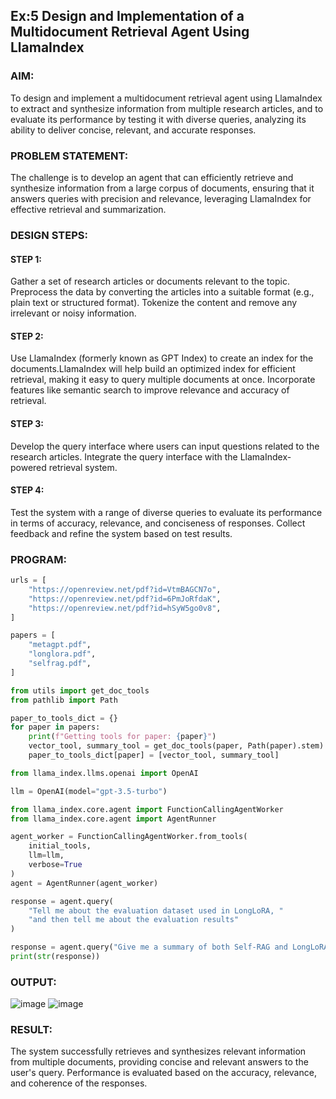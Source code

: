 ## Ex:5 Design and Implementation of a Multidocument Retrieval Agent Using LlamaIndex

### AIM:
To design and implement a multidocument retrieval agent using LlamaIndex to extract and synthesize information from multiple research articles, and to evaluate its performance by testing it with diverse queries, analyzing its ability to deliver concise, relevant, and accurate responses.

### PROBLEM STATEMENT:
The challenge is to develop an agent that can efficiently retrieve and synthesize information from a large corpus of documents, ensuring that it answers queries with precision and relevance, leveraging LlamaIndex for effective retrieval and summarization.
### DESIGN STEPS:

#### STEP 1:
Gather a set of research articles or documents relevant to the topic. Preprocess the data by converting the articles into a suitable format (e.g., plain text or structured format). Tokenize the content and remove any irrelevant or noisy information.
#### STEP 2:
Use LlamaIndex (formerly known as GPT Index) to create an index for the documents.LlamaIndex will help build an optimized index for efficient retrieval, making it easy to query multiple documents at once. Incorporate features like semantic search to improve relevance and accuracy of retrieval.
#### STEP 3:
Develop the query interface where users can input questions related to the research articles. Integrate the query interface with the LlamaIndex-powered retrieval system.
#### STEP 4:
Test the system with a range of diverse queries to evaluate its performance in terms of accuracy, relevance, and conciseness of responses. Collect feedback and refine the system based on test results.
### PROGRAM:
```py
urls = [
    "https://openreview.net/pdf?id=VtmBAGCN7o",
    "https://openreview.net/pdf?id=6PmJoRfdaK",
    "https://openreview.net/pdf?id=hSyW5go0v8",
]

papers = [
    "metagpt.pdf",
    "longlora.pdf",
    "selfrag.pdf",
]

from utils import get_doc_tools
from pathlib import Path

paper_to_tools_dict = {}
for paper in papers:
    print(f"Getting tools for paper: {paper}")
    vector_tool, summary_tool = get_doc_tools(paper, Path(paper).stem)
    paper_to_tools_dict[paper] = [vector_tool, summary_tool]

from llama_index.llms.openai import OpenAI

llm = OpenAI(model="gpt-3.5-turbo")

from llama_index.core.agent import FunctionCallingAgentWorker
from llama_index.core.agent import AgentRunner

agent_worker = FunctionCallingAgentWorker.from_tools(
    initial_tools, 
    llm=llm, 
    verbose=True
)
agent = AgentRunner(agent_worker)

response = agent.query(
    "Tell me about the evaluation dataset used in LongLoRA, "
    "and then tell me about the evaluation results"
)

response = agent.query("Give me a summary of both Self-RAG and LongLoRA")
print(str(response))
```
### OUTPUT:
![image](https://github.com/user-attachments/assets/4dca9576-925b-4764-a972-b814f781b5f0)
![image](https://github.com/user-attachments/assets/de068029-cd1d-4895-a27e-8a45f569ed0b)


### RESULT:
The system successfully retrieves and synthesizes relevant information from multiple documents, providing concise and relevant answers to the user's query. Performance is evaluated based on the accuracy, relevance, and coherence of the responses.
